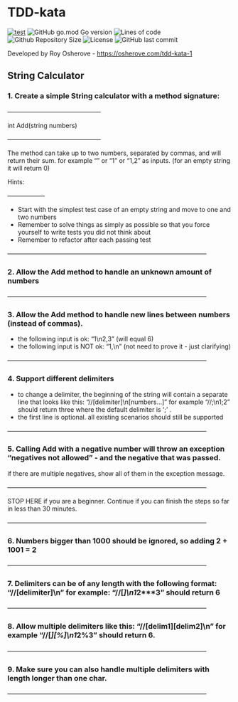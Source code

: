 # TDD-kata

[![test](https://github.com/architectv/tdd-kata/actions/workflows/test.yml/badge.svg)](https://github.com/architectv/tdd-kata/actions/workflows/test.yml)
![GitHub go.mod Go version](https://img.shields.io/github/go-mod/go-version/architectv/tdd-kata)
![Lines of code](https://img.shields.io/tokei/lines/github/architectv/tdd-kata)
![Github Repository Size](https://img.shields.io/github/repo-size/architectv/tdd-kata)
![License](https://img.shields.io/badge/license-MIT-green)
![GitHub last commit](https://img.shields.io/github/last-commit/architectv/tdd-kata)

Developed by Roy Osherove - https://osherove.com/tdd-kata-1

## String Calculator

### 1. Create a simple String calculator with a method signature:
   
———————————————

int Add(string numbers)

———————————————

The method can take up to two numbers, separated by commas, and will return their sum.
for example “” or “1” or “1,2” as inputs.
(for an empty string it will return 0)
   
Hints:
   
——————
- Start with the simplest test case of an empty string and move to one and two numbers
- Remember to solve things as simply as possible so that you force yourself to write tests you did not think about
- Remember to refactor after each passing test

————————————————————————————————

### 2. Allow the Add method to handle an unknown amount of numbers

————————————————————————————————

### 3. Allow the Add method to handle new lines between numbers (instead of commas).

* the following input is ok: “1\n2,3” (will equal 6)
* the following input is NOT ok: “1,\n” (not need to prove it - just clarifying)

————————————————————————————————

### 4. Support different delimiters

* to change a delimiter, the beginning of the string will contain a separate line that looks like this: “//[delimiter]\n[numbers…]” for example “//;\n1;2” should return three where the default delimiter is ‘;’ .
* the first line is optional. all existing scenarios should still be supported

————————————————————————————————

### 5. Calling Add with a negative number will throw an exception “negatives not allowed” - and the negative that was passed.
if there are multiple negatives, show all of them in the exception message.
   
————————————————————————————————

STOP HERE if you are a beginner. Continue if you can finish the steps so far in less than 30 minutes.

————————————————————————————————

### 6. Numbers bigger than 1000 should be ignored, so adding 2 + 1001 = 2

————————————————————————————————

### 7. Delimiters can be of any length with the following format: “//[delimiter]\n” for example: “//[***]\n1***2***3” should return 6

————————————————————————————————

### 8. Allow multiple delimiters like this: “//[delim1][delim2]\n” for example “//[*][%]\n1*2%3” should return 6.

————————————————————————————————

### 9. Make sure you can also handle multiple delimiters with length longer than one char.

———————————————————————————————— 